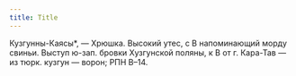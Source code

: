 ```yaml
---
title: Title
---
```


Кузгунны-Каясы*, — Хрюшка. Высокий утес, с В напоминающий морду свиньи. Выступ
ю-зап. бровки Хузгунской поляны, к В от г. Кара-Тав — из тюрк. кузгун — ворон;
РПН В–14.
